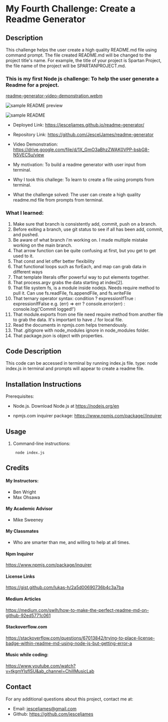 # My Fourth Challenge: Create a Readme Generator

## Description
This challenge helps the user create a high quality README.md file using command prompt.  The file created README.md will be changed to the project title's name. For example, the title of your project is Spartan Project, the file name of the project will be SPARTANPROJECT.md.


### This is my first Node js challenge: To help the user generate a Readme for a project. 

[readme-generator-video-demonstration.webm](https://github.com/JescelJames/readme-generator/assets/105643185/04dfe60a-ddd9-4a74-91fb-dfb3a63b915e)


![sample README preview](https://github.com/JescelJames/readme-generator/assets/105643185/fdbfbde7-30cd-4fe2-9502-5e467f6d7ded)


![sample README](https://github.com/JescelJames/readme-generator/assets/105643185/c8558848-018b-4cae-9e96-0d1e0d77fc20)



- Deployed Link: https://jesceljames.github.io/readme-generator/
- Repository Link: https://github.com/JescelJames/readme-generator 
- Video Demonstration: https://drive.google.com/file/d/1X_GmO3aBhzZWAK0VPP-bsbG8-N5VEC5u/view

- My motivation:  To build a readme generator with user input from terminal.
- Why I took this challege: To learn to create a file using prompts from terminal.
- What the challenge solved:  The user can create a high quality readme.md file from prompts from terminal.  


### What I learned:  

1. Make sure that branch is consistently add, commit, push on a branch.  
2. Before exiting a branch, use git status to see if all has been add, commit, and pushed. 
3. Be aware of what branch i'm working on.  I made multiple mistake working on the main branch.
4. That arrow function can be quite confusing at first, but you get to get used to it.
5. That const and let offer better flexibility
6. That functional loops such as forEach, and map can grab data in different ways
7. That template literals offer powerful way to put elements together.
8. That process.argv grabs the data starting at index[2].
9. That file system fs, is a module inside nodejs. Needs require method to pull it. Can use fs.readFile, fs.appendFile, and fs.writeFile 
10. That ternary operator syntax:  condition ? expressionIfTrue : expressionIfFalse  e.g. (err) => err ? console.error(err) : console.log('Commit logged!')
11. That module.exports from one file need require method from another file to grab the data.  It's important to have ./ for local file. 
12. Read the documents in npmjs.com helps tremendously.
13. That .gitignore with node_modules ignore in node_modules folder.
14. That package.json is object with properties.


## Code Description

This code can be accessed in terminal by running index.js file. type: node index.js in terminal and prompts will appear to create a readme file.



## Installation Instructions

Prerequisites:  
 - Node.js. Download Node.js at https://nodejs.org/en

 - npmjs.com inquirer package:  https://www.npmjs.com/package//inquirer

 
## Usage
1. Command-line instructions:

        node index.js


## Credits

#### My Instructors:
- Ben Wright 
- Max Ohsawa 

#### My Academic Advisor
- Mike Sweeney

#### My Classmates
- Who are smarter than me, and willing to help at all times.

#### Npm Inquirer
https://www.npmjs.com/package/inquirer


#### License Links
https://gist.github.com/lukas-h/2a5d00690736b4c3a7ba


#### Medium Articles
https://medium.com/swlh/how-to-make-the-perfect-readme-md-on-github-92ed5771c061


#### Stackoverflow.com
https://stackoverflow.com/questions/67013842/trying-to-place-license-badge-within-readme-md-using-node-js-but-getting-error-a


#### Music while coding:
https://www.youtube.com/watch?v=tkgmYIsflSU&ab_channel=ChillMusicLab


## Contact
For any additional questions about this project, contact me at:
- Email: jesceljames@gmail.com
- Github: https://github.com/jesceljames









